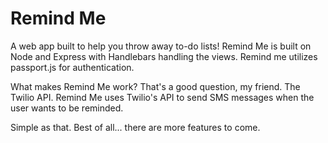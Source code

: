 # Remind Me

A web app built to help you throw away to-do lists! Remind Me is built on Node and Express with Handlebars handling the views. Remind me utilizes passport.js for authentication. 

What makes Remind Me work? That's a good question, my friend. The Twilio API. Remind Me uses Twilio's API to send SMS messages when the user wants to be reminded.

Simple as that. Best of all... there are more features to come.
